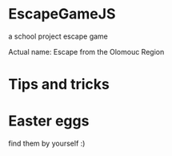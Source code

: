 # EscapeGameJS

a school project escape game

Actual name: Escape from the Olomouc Region

# Tips and tricks

# Easter eggs
find them by yourself :)
